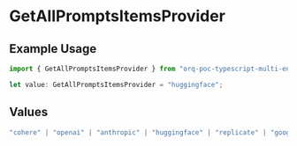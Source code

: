 # GetAllPromptsItemsProvider

## Example Usage

```typescript
import { GetAllPromptsItemsProvider } from "orq-poc-typescript-multi-env-version/models/operations";

let value: GetAllPromptsItemsProvider = "huggingface";
```

## Values

```typescript
"cohere" | "openai" | "anthropic" | "huggingface" | "replicate" | "google" | "google-ai" | "azure" | "aws" | "anyscale" | "perplexity" | "groq" | "fal" | "leonardoai" | "nvidia"
```